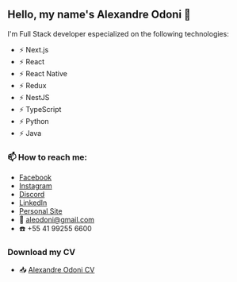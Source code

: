 ## Hello, my name's Alexandre Odoni :love_you_gesture:

I'm Full Stack developer especialized on the following technologies:

- ⚡ Next.js
- ⚡ React
- ⚡ React Native
- ⚡ Redux
- ⚡ NestJS
- ⚡ TypeScript
- ⚡ Python
- ⚡ Java
<!--
- 🔭 I’m currently working on ...
- 🌱 I’m currently learning ...
- 👯 I’m looking to collaborate on ...
- 🤔 I’m looking for help with ...
- 💬 Ask me about ...
-->
### 📫 How to reach me:
- [Facebook](https://facebook.com/aleodoni)
- [Instagram](https://instagram.com/aleodoni)
- [Discord](https://discordapp.com/users/aleodoni#8616)
- [LinkedIn](https://www.linkedin.com/in/aleodoni/)
- [Personal Site](https://alexandre.odoni.nom.br)
- :email:  [aleodoni@gmail.com](mailto:aleodoni@gmail.com)
- :telephone: +55 41 99255 6600
### Download my CV
- :inbox_tray:  [Alexandre Odoni CV](https://github.com/aleodoni/aleodoni/cv_alexandre_odoni_updated.pdf)

<!--
- 😄 Pronouns: ...
- ⚡ Fun fact: ...
-->
